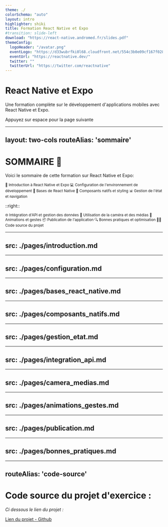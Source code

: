 ```yaml
---
theme: ./
colorSchema: "auto"
layout: intro
highlighter: shiki
title: Formation React Native et Expo
#transition: slide-left
download: "https://react-native.andromed.fr/slides.pdf"
themeConfig:
  logoHeader: "/avatar.png"
  eventLogo: "https://d33wubrfki0l68.cloudfront.net/554c3b0e09cf167f0281fda839a5433f2040b349/ecfc9/img/header_logo.svg"
  eventUrl: "https://reactnative.dev/"
  twitter: ""
  twitterUrl: "https://twitter.com/reactnative"
---
```


# React Native et Expo

Une formation complète sur le développement d'applications mobiles avec React Native et Expo.

<div class="pt-12">
  <span @click="next" class="px-2 p-1 rounded cursor-pointer hover:bg-white hover:bg-opacity-10">
    Appuyez sur espace pour la page suivante <carbon:arrow-right class="inline"/>
  </span>
</div>

---
layout: two-cols
routeAlias: 'sommaire'
---

<a name="SOMMAIRE" id="sommaire"></a>

# SOMMAIRE 📜

Voici le sommaire de cette formation sur React Native et Expo:

<small>

<div class="flex flex-col gap-2">
<Link to="introduction-react-native">🚀 Introduction à React Native et Expo</Link>
<Link to="configuration-environnement">💻 Configuration de l'environnement de développement</Link>
<Link to="bases-react-native">🔧 Bases de React Native</Link>
<Link to="composants-natifs-styling">📱 Composants natifs et styling</Link>
<Link to="gestion-etat-navigation">📊 Gestion de l'état et navigation</Link>
</div>

</small>

::right::

<small>

<div class="flex flex-col gap-2">
<Link to="integration-api-donnees">🌐 Intégration d'API et gestion des données</Link>
<Link to="camera-medias">📸 Utilisation de la caméra et des médias</Link>
<Link to="animations-gestes">🎨 Animations et gestes</Link>
<Link to="publication-application">📦 Publication de l'application</Link>
<Link to="bonnes-pratiques-optimisation">🔍 Bonnes pratiques et optimisation</Link>
<Link to="code-source">🧑‍💻 Code source du projet</Link>
</div>

</small>

---
src: ./pages/introduction.md
---

---
src: ./pages/configuration.md
---

---
src: ./pages/bases_react_native.md
---

---
src: ./pages/composants_natifs.md
---

---
src: ./pages/gestion_etat.md
---

---
src: ./pages/integration_api.md
---

---
src: ./pages/camera_medias.md
---

---
src: ./pages/animations_gestes.md
---

---
src: ./pages/publication.md
---

---
src: ./pages/bonnes_pratiques.md
---

---
routeAlias: 'code-source'
---

# Code source du projet d'exercice : 

*Ci dessous le lien du projet :*

[Lien du projet - Github](https://github.com/JSurquin/expo-tinder-like-sample)